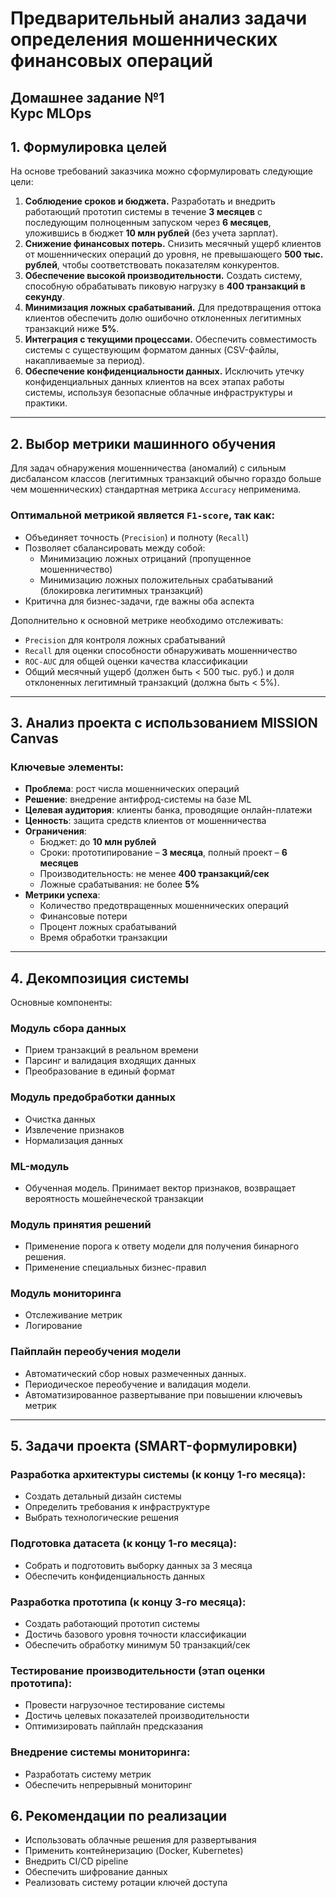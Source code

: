 # Предварительный анализ задачи определения мошеннических финансовых операций

**Домашнее задание №1**  
**Курс MLOps**  
---

## 1. Формулировка целей

На основе требований заказчика можно сформулировать следующие цели:

1.  **Соблюдение сроков и бюджета.** Разработать и внедрить работающий прототип системы в течение **3 месяцев** с последующим полноценным запуском через **6 месяцев**, уложившись в бюджет **10 млн рублей** (без учета зарплат).
2.  **Снижение финансовых потерь.** Снизить месячный ущерб клиентов от мошеннических операций до уровня, не превышающего **500 тыс. рублей**, чтобы соответствовать показателям конкурентов.
3.  **Обеспечение высокой производительности.** Создать систему, способную обрабатывать пиковую нагрузку в **400 транзакций в секунду**.
4.  **Минимизация ложных срабатываний.**  Для предотвращения оттока клиентов обеспечить долю ошибочно отклоненных легитимных транзакций ниже **5%**.
5.  **Интеграция с текущими процессами.** Обеспечить совместимость системы с существующим форматом данных (CSV-файлы, накапливаемые за период).
6.  **Обеспечение конфиденциальности данных.** Исключить утечку конфиденциальных данных клиентов на всех этапах работы системы, используя безопасные облачные инфраструктуры и практики.

---

## 2. Выбор метрики машинного обучения

Для задач обнаружения мошенничества (аномалий) с сильным дисбалансом классов (легитимных транзакций обычно гораздо больше чем мошеннических) стандартная метрика `Accuracy` неприменима.

### Оптимальной метрикой является `F1-score`, так как:

* Объединяет точность (`Precision`) и полноту (`Recall`)
* Позволяет сбалансировать между собой:
    * Минимизацию ложных отрицаний (пропущенное мошенничество)
    * Минимизацию ложных положительных срабатываний (блокировка легитимных транзакций)
* Критична для бизнес-задачи, где важны оба аспекта

Дополнительно к основной метрике необходимо отслеживать:
* `Precision` для контроля ложных срабатываний
* `Recall` для оценки способности обнаруживать мошенничество
* `ROC-AUC` для общей оценки качества классификации
* Общий месячный ущерб (должен быть < 500 тыс. руб.) и доля отклоненных легитимный транзакций (должна быть < 5%).

---

## 3. Анализ проекта с использованием MISSION Canvas

### Ключевые элементы:

* **Проблема**: рост числа мошеннических операций
* **Решение**: внедрение антифрод-системы на базе ML
* **Целевая аудитория**: клиенты банка, проводящие онлайн-платежи
* **Ценность**: защита средств клиентов от мошенничества
* **Ограничения**:
    * Бюджет: до **10 млн рублей**
    * Сроки: прототипирование – **3 месяца**, полный проект – **6 месяцев**
    * Производительность: не менее **400 транзакций/сек**
    * Ложные срабатывания: не более **5%**
* **Метрики успеха**:
    * Количество предотвращенных мошеннических операций
    * Финансовые потери
    * Процент ложных срабатываний
    * Время обработки транзакции

---


## 4. Декомпозиция системы

Основные компоненты:

### Модуль сбора данных
* Прием транзакций в реальном времени
* Парсинг и валидация входящих данных
* Преобразование в единый формат

### Модуль предобработки данных
* Очистка данных
* Извлечение признаков
* Нормализация данных

### ML-модуль
* Обученная модель. Принимает вектор признаков, возвращает вероятность мошейнеческой транзакции

### Модуль принятия решений
* Применение порога к ответу модели для получения бинарного решения.
* Применение специальных бизнес-правил

### Модуль мониторинга
* Отслеживание метрик
* Логирование

### Пайплайн переобучения модели
* Автоматический сбор новых размеченных данных.
* Периодическое переобучение и валидация модели.
* Автоматизированное развертывание при повышении ключевыъ метрик

---

## 5. Задачи проекта (SMART-формулировки)

### Разработка архитектуры системы (к концу 1-го месяца):
* Создать детальный дизайн системы
* Определить требования к инфраструктуре
* Выбрать технологические решения

### Подготовка датасета (к концу 1-го месяца):
* Собрать и подготовить выборку данных за 3 месяца
* Обеспечить конфиденциальность данных

### Разработка прототипа (к концу 3-го месяца):
* Создать работающий прототип системы
* Достичь базового уровня точности классификации
* Обеспечить обработку минимум 50 транзакций/сек

### Тестирование производительности (этап оценки прототипа):
* Провести нагрузочное тестирование системы
* Достичь целевых показателей производительности
* Оптимизировать пайплайн предсказания

### Внедрение системы мониторинга:
* Разработать систему метрик
* Обеспечить непрерывный мониторинг

## 6. Рекомендации по реализации

* Использовать облачные решения для развертывания
* Применить контейнеризацию (Docker, Kubernetes)
* Внедрить CI/CD pipeline
* Обеспечить шифрование данных
* Реализовать систему ротации ключей доступа
